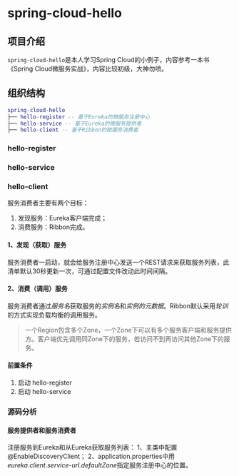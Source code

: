 # spring-cloud-hello



## 项目介绍

`spring-cloud-hello`是本人学习Spring Cloud的小例子，内容参考一本书《Spring Cloud微服务实战》，内容比较初级，大神勿喷。

## 组织结构

``` lua
spring-cloud-hello
├── hello-register -- 基于Eureka的微服务注册中心
├── hello-service -- 基于Eureka的微服务提供者
├── hello-client -- 基于Ribbon的微服务消费者
```
### hello-register

### hello-service



### hello-client
服务消费者主要有两个目标：
1. 发现服务：Eureka客户端完成；
2. 消费服务：Ribbon完成。

#### 1、发现（获取）服务
服务消费者一启动，就会给服务注册中心发送一个REST请求来获取服务列表，此清单默认30秒更新一次，可通过配置文件改动此时间间隔。

#### 2、消费（调用）服务
服务消费者通过*服务名*获取服务的*实例名*和*实例的元数据*。Ribbon默认采用*轮训*的方式实现负载均衡的调用服务。
>一个Region包含多个Zone，一个Zone下可以有多个服务客户端和服务提供方。客户端优先调用同Zone下的服务，若访问不到再访问其他Zone下的服务。


#### 前置条件
1. 启动 hello-register
2. 启动 hello-service

### 源码分析

#### 服务提供者和服务消费者

注册服务到Eureka和从Eureka获取服务列表：
1、主类中配置@EnableDiscoveryClient；
2、application.properties中用*eureka.client.service-url.defaultZone*指定服务注册中心的位置。

